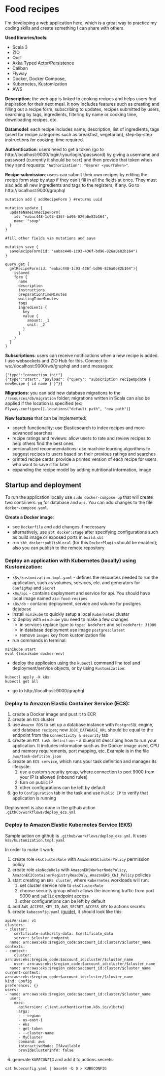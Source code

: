 # Food recipes
I'm developing a web application here, which is a great way to practice my coding skills and create something I can share with others.

**Used libraries/tools**:
- Scala 3
- ZIO
- Quill
- Akka Typed Actor/Persistence
- Caliban
- Flyway
- Docker, Docker Compose, 
- Kubernetes, Kustomization
- AWS

**Description**: the web app is linked to cooking recipes and helps users find inspiration for their next meal. It now includes features such as creating and filling out a recipe form, subscribing to updates, recipes submitted by users, searching by tags, ingredients, filtering by name or cooking time, downloading recipes, etc.

**Datamodel**: each recipe includes name, description, list of ingredients, tags (used for recipe categories such as breakfast, vegetarian), step-by-step instructions for cooking, time required.

**Authentication**: users need to get a token (go to http://localhost:9000/login/:yourlogin/:password) by giving a username and password (currently it should be `test`) and then provide that token when they send requests: `"Authorization": "Bearer <yourToken>"`.

**Recipe submission**: users can submit their own recipes by editing the recipe form step by step if they can't fill in all the fields at once. They must also add all new ingredients and tags to the registers, if any. Go to http://localhost:9000/graphql
```
mutation add { addRecipeForm } #returns uuid

mutation update {
  updateNameInRecipeForm(
    id: "eabac448-1c93-436f-bd96-826a0e82b164",
    name: "soup"
  )
}

#fill other fields via mutations and save

mutation save {
  saveRecipeForm(id: "eabac448-1c93-436f-bd96-826a0e82b164")
}

query get {
  getRecipeForm(id: "eabac448-1c93-436f-bd96-826a0e82b164"){
    isSaved
    form {
      name
      description
      instructions
      preparationTimeMinutes
      waitingTimeMinutes
      tags
      ingredients {
        key
        value {
          amount: _1
          unit: _2
        }
      }
    }
  }
}
```


**Subscriptions**: users can receive notifications when a new recipe is added. I use websockets and ZIO Hub for this. Connect to ws://localhost:9000/ws/graphql and send messages:
```
{"type":"connection_init"}
{"type":"start", "payload": {"query": "subscription recipeUpdate { newRecipe { id name } }"}}
```

**Migrations**: you can add new database migrations to the `/resources/db/migration` folder; migrations written in Scala can also be applied if the location is specified (ex: `Flyway.configure().locations("default path", "new path")`)

**New features** that can be implemented:
- search functionality: use Elasticsearch to index recipes and more advanced searches
- recipe ratings and reviews: allow users to rate and review recipes to help others find the best ones
- personalized recommendations: use machine learning algorithms to suggest recipes to users based on their previous ratings and searches
- printed recipe cards: provide a printed version of each recipe for users who want to save it for later
- expanding the recipe model by adding nutritional information, image

## Startup and deployment
To run the application locally use `sudo docker-compose up` that will create two containers: `pg` for database and `api`. You can add changes to the file `docker-compose.yaml`.

**Create a Docker image**:
- see `Dockerfile` and add changes if necessary
- alternatively, use `sbt docker:stage` after specifying configurations such as build image or exposed ports in `build.sbt`
- run `sbt docker:publishLocal` (for this `DockerPlugin` should be enabled); also you can publish to the remote repository

### Deploy an application with Kubernetes (locally) using Kustomization:
- `k8s/kustomization.tmpl.yaml` - defines the resources needed to run the application, such as volumes, services, etc. and generators for `ConfigMap` and `Secret`
- `k8s/api` - contains deployment and service for api. You should have local image named `zio-food-recipes`
- `k8s/db` - contains deployment, service and volume for postgres database
- install `minikube` to quickly setup a local `Kubernetes` cluster
- to deploy with `minikube` you need to make a few changes
  - in services replace type to `type: NodePort` and set `nodePort: 31000`
  - in database deployment use image `postgres:latest`
  - remove `images` key from kustomization file
- run commands in terminal:
```
minikube start
eval $(minikube docker-env)
```
- deploy the applicaion using the `kubectl` command line tool and deployment/service objects, or by using `Kustomization`:
```
kubectl apply -k k8s
kubectl get all
```
- go to http://localhost:9000/graphql

### Deploy to Amazon Elastic Container Service (ECS):
1. create a Docker image and pust it to ECR
2. create an `ECS` cluster
3. use `Amazon RDS` to set up a database instance with `PostgreSQL` engine, add database `recipes`; now `JDBC_DATABASE_URL` should be equal to the endpoint from the `Connectivity & security` tab
4. create an `ECS task definition` - a blueprint describing how to run your application. It includes information such as the Docker image used, CPU and memory requirements, port mapping, etc. Example is in the file `aws/task-defition.json`
5. create an `ECS service`, which runs your task definition and manages its lifecycle: 
    1. use a custom security group, where connection to port 9000 from your IP is allowed (inbound rules)
    2. turn on public IP
    3. other configurations can be left by default
6. go to `Configuration` tab in the task and use `Public IP` to verify that application is running

Deployment is also done in the github action `.github/workflows/deploy_ecs.yml`

### Deploy to Amazon Elastic Kubernetes Service (EKS)

Sample action on github is `.github/workflows/deploy_eks.yml`. It uses `k8s/kustomization.tmpl.yaml`

In order to make it work:
1. create role `eksClusterRole` with `AmazonEKSClusterPolicy` permission policy
2. create role `eksNodeRole` with `AmazonEKSWorkerNodePolicy`, `AmazonEC2ContainerRegistryReadOnly`, `AmazonEKS_CNI_Policy` policies
3. start creating an `EKS cluster`, where `Kubernetes` workloads will run:
    1. set cluster service role to `eksClusterRole`
    2. choose security group which allows the incoming traffic from port 9000 and `public` endpoint access
    3. other configurations can be left by default
4. add `AWS_ACCESS_KEY_ID`, `AWS_SECRET_ACCESS_KEY` to actions secrets
5. create `kubeconfig.yaml` ([guide](https://docs.aws.amazon.com/eks/latest/userguide/create-kubeconfig.html)), it should look like this:
```
apiVersion: v1
clusters:
- cluster:
    certificate-authority-data: $certificate_data
    server: $cluster_endpoint
  name: arn:aws:eks:$region_code:$account_id:cluster/$cluster_name
contexts:
- context:
    cluster: arn:aws:eks:$region_code:$account_id:cluster/$cluster_name
    user: arn:aws:eks:$region_code:$account_id:cluster/$cluster_name
  name: arn:aws:eks:$region_code:$account_id:cluster/$cluster_name
current-context: arn:aws:eks:$region_code:$account_id:cluster/$cluster_name
kind: Config
preferences: {}
users:
- name: arn:aws:eks:$region_code:$account_id:cluster/$cluster_name
  user:
    exec:
      apiVersion: client.authentication.k8s.io/v1beta1
      args:
      - --region
      - us-east-1
      - eks
      - get-token
      - --cluster-name
      - MyCluster
      command: aws
      interactiveMode: IfAvailable
      provideClusterInfo: false
```
6. generate `KUBECONFIG` and add it to actions secrets:
```
cat kubeconfig.yaml | base64 -b 0 > KUBECONFIG
```
